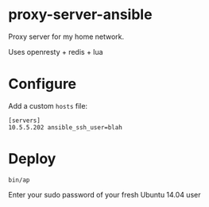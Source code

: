 proxy-server-ansible
====================

Proxy server for my home network.

Uses openresty + redis + lua

Configure
=========

Add a custom `hosts` file:

	[servers]
	10.5.5.202 ansible_ssh_user=blah

Deploy
======

`bin/ap`

Enter your sudo password of your fresh Ubuntu 14.04 user
